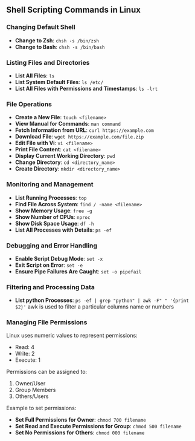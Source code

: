 
## Shell Scripting Commands in Linux


### Changing Default Shell

- **Change to Zsh**: `chsh -s /bin/zsh`
- **Change to Bash**: `chsh -s /bin/bash`

### Listing Files and Directories

- **List All Files**: `ls`
- **List System Default Files**: `ls /etc/`
- **List All Files with Permissions and Timestamps**: `ls -lrt`

### File Operations

- **Create a New File**: `touch <filename>`
- **View Manual for Commands**: `man command`
- **Fetch Information from URL**: `curl https://example.com`
- **Download File**: `wget https://example.com/file.zip`
- **Edit File with Vi**: `vi <filename>`
- **Print File Content**: `cat <filename>`
- **Display Current Working Directory**: `pwd`
- **Change Directory**: `cd <directory_name>`
- **Create Directory**: `mkdir <directory_name>`

### Monitoring and Management

- **List Running Processes**: `top`
- **Find File Across System**: `find / -name <filename>`
- **Show Memory Usage**: `free -g`
- **Show Number of CPUs**: `nproc`
- **Show Disk Space Usage**: `df -h`
- **List All Processes with Details**: `ps -ef`

### Debugging and Error Handling

- **Enable Script Debug Mode**: `set -x`
- **Exit Script on Error**: `set -e`
- **Ensure Pipe Failures Are Caught**: `set -o pipefail`

### Filtering and Processing Data

- **List python Processes**: `ps -ef | grep "python" | awk -F" " '{print $2}'`
awk is used to filter a particular columns name or numbers


### Managing File Permissions

Linux uses numeric values to represent permissions:
- Read: 4
- Write: 2
- Execute: 1

Permissions can be assigned to:
1. Owner/User
2. Group Members
3. Others/Users

Example to set permissions:
- **Set Full Permissions for Owner**: `chmod 700 filename`
- **Set Read and Execute Permissions for Group**: `chmod 500 filename`
- **Set No Permissions for Others**: `chmod 000 filename`


